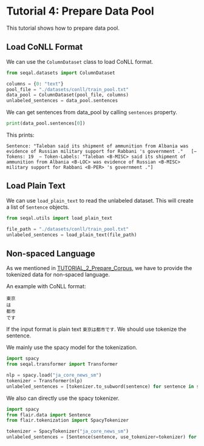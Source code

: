# Tutorial 4: Prepare Data Pool

This tutorial shows how to prepare data pool.

## Load CoNLL Format


We can use the `ColumnDataset` class to load CoNLL format. 

```python
from seqal.datasets import ColumnDataset

columns = {0: "text"}
pool_file = "./datasets/conll/train_pool.txt"
data_pool = ColumnDataset(pool_file, columns)
unlabeled_sentences = data_pool.sentences
```

We can get sentences from data_pool by calling `sentences` property.

```python
print(data_pool.sentences[0])
```

This prints:

```
Sentence: "Taleban said its shipment of ammunition from Albania was evidence of Russian military support for Rabbani 's government ."   [− Tokens: 19  − Token-Labels: "Taleban <B-MISC> said its shipment of ammunition from Albania <B-LOC> was evidence of Russian <B-MISC> military support for Rabbani <B-PER> 's government ."]
```

## Load Plain Text

We can use `load_plain_text` to read the unlabeled dataset. This will create a list of `Sentence` objects.

```python
from seqal.utils import load_plain_text

file_path = "./datasets/conll/train_pool.txt"
unlabeled_sentences = load_plain_text(file_path)
```

## Non-spaced Language

As we mentioned in [TUTORIAL_2_Prepare_Corpus](TUTORIAL_2_Prepare_Corpus.md), we have to provide the tokenized data for non-spaced language.


An example with CoNLL format:

```
東京
は
都市
です
```

If the input format is plain text `東京は都市です`. We should use tokenize the sentence.

We mainly use the spacy model for the tokenization.

```python
import spacy
from seqal.transformer import Transformer

nlp = spacy.load("ja_core_news_sm")
tokenizer = Transformer(nlp)
unlabeled_sentences = [tokenizer.to_subword(sentence) for sentence in sentences]
```

We also can directly use the spacy tokenizer.

```python
import spacy
from flair.data import Sentence
from flair.tokenization import SpacyTokenizer

tokenizer = SpacyTokenizer("ja_core_news_sm")
unlabeled_sentences = [Sentence(sentence, use_tokenizer=tokenizer) for sentence in sentences]
```
